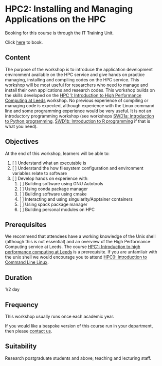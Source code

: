 # HPC2: Installing and Managing Applications on the HPC

Booking for this course is through the IT Training Unit.  

Click [here](#) to book.  

## Content

The purpose of the workshop is to introduce the application development environment available on the HPC service and give hands on practice managing, installing and compiling codes on the HPC service. This workshop will be most useful for researchers who need to manage and install their own applications and research codes. This workshop builds on the skills developed on the [HPC 1: Introduction to High Performance Computing at Leeds](https://arc.leeds.ac.uk/training/courses/hpc1/) workshop. No previous experience of compiling or managing code is expected, although experience with the Linux command line and some programming experience would be very useful. It is not an introductory programming workshop (see workshops [SWD1a: Introduction to Python programming](https://arc.leeds.ac.uk/training/courses/swd1a/), [SWD1b: Introduction to R programming](https://arc.leeds.ac.uk/training/courses/swd1b/) if that is what you need).

## Objectives

At the end of this workshop, learners will be able to:

1. [ ] Understand what an executable is 
2. [ ] Understand the how filesystem configuration and environment variables relate to software
3. [ ] Develop hands on experience with:
    1. [ ] Building software using GNU Autotools
    2. [ ] Using conda package manager
    3. [ ] Building software using cmake
    4. [ ] Interacting and using singularity/Apptainer containers
    5. [ ] Using spack package manager
    6. [ ] Building personal modules on HPC

## Prerequisites

We recommend that attendees have a working knowledge of the Unix shell (although this is not essential) and an overview of the High Performance Computing service at Leeds. The course [HPC1: Introduction to high performance computing at Leeds](https://arc.leeds.ac.uk/training/courses/hpc1/) is a prerequisite. If you are unfamilair with the unix shell we would encourage you to attend [HPC0: Introduction to Command Line Linux](https://arc.leeds.ac.uk/training/courses/hpc0/).

## Duration

1/2 day

## Frequency

This workshop usually runs once each academic year.  

If you would like a bespoke version of this course run in your department, then please [contact us](https://bit.ly/arc-help).  

## Suitability

Research postgraduate students and above; teaching and lecturing staff.
